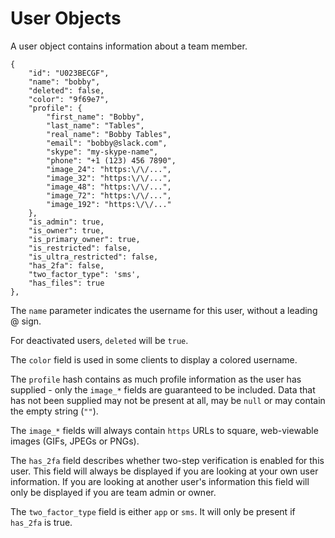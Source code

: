 # User Objects

A user object contains information about a team member.

	{
		"id": "U023BECGF",
		"name": "bobby",
		"deleted": false,
		"color": "9f69e7",
		"profile": {
			"first_name": "Bobby",
			"last_name": "Tables",
			"real_name": "Bobby Tables",
			"email": "bobby@slack.com",
			"skype": "my-skype-name",
			"phone": "+1 (123) 456 7890",
			"image_24": "https:\/\/...",
			"image_32": "https:\/\/...",
			"image_48": "https:\/\/...",
			"image_72": "https:\/\/...",
			"image_192": "https:\/\/..."
		},
		"is_admin": true,
		"is_owner": true,
		"is_primary_owner": true,
		"is_restricted": false,
		"is_ultra_restricted": false,
		"has_2fa": false,
		"two_factor_type": 'sms',
		"has_files": true
	},

The `name` parameter indicates the username for this user, without a leading
@ sign.

For deactivated users, `deleted` will be `true`.

The `color` field is used in some clients to display a colored  username.

The `profile` hash contains as much profile information as the user has
supplied - only the `image_*` fields are guaranteed to be included. Data that
has not been supplied may not be present at all, may be `null` or  may contain
the empty string (`""`).

The `image_*` fields will always contain `https` URLs to square, web-viewable
images (GIFs, JPEGs or PNGs).

The `has_2fa` field describes whether two-step verification is enabled for this
user. This field will always be displayed if you are looking at your own user
information. If you are looking at another user's information this field will only
be displayed if you are team admin or owner.

The `two_factor_type` field is either `app` or `sms`. It will only be present if `has_2fa` is true.